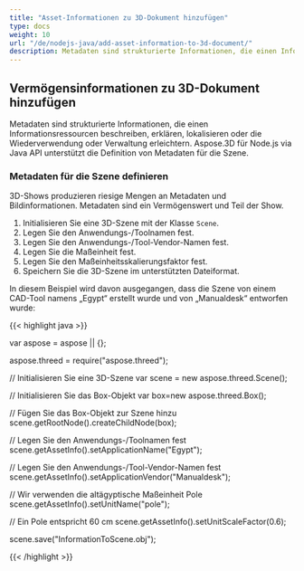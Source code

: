 ```yaml
---
title: "Asset-Informationen zu 3D-Dokument hinzufügen"
type: docs
weight: 10
url: "/de/nodejs-java/add-asset-information-to-3d-document/"
description: Metadaten sind strukturierte Informationen, die einen Informationsbestand beschreiben, erklären, lokalisieren oder die Wiederverwendung oder Verwaltung erleichtern. Aspose.3D für Node.js über Java API unterstützt die Definition von Metadaten für die Szene.
---
```


## **Vermögensinformationen zu 3D-Dokument hinzufügen**
Metadaten sind strukturierte Informationen, die einen Informationsressourcen beschreiben, erklären, lokalisieren oder die Wiederverwendung oder Verwaltung erleichtern. Aspose.3D für Node.js via Java API unterstützt die Definition von Metadaten für die Szene.
### **Metadaten für die Szene definieren**
3D-Shows produzieren riesige Mengen an Metadaten und Bildinformationen. Metadaten sind ein Vermögenswert und Teil der Show.

1. Initialisieren Sie eine 3D-Szene mit der Klasse `Scene`.
1. Legen Sie den Anwendungs-/Toolnamen fest.
2. Legen Sie den Anwendungs-/Tool-Vendor-Namen fest.
3. Legen Sie die Maßeinheit fest.
4. Legen Sie den Maßeinheitsskalierungsfaktor fest.
5. Speichern Sie die 3D-Szene im unterstützten Dateiformat.

In diesem Beispiel wird davon ausgegangen, dass die Szene von einem CAD-Tool namens „Egypt“ erstellt wurde und von „Manualdesk“ entworfen wurde:

{{< highlight java >}}

var aspose = aspose || {};

aspose.threed = require("aspose.threed");

// Initialisieren Sie eine 3D-Szene
var scene = new aspose.threed.Scene();

// Initialisieren Sie das Box-Objekt
var box=new aspose.threed.Box();

// Fügen Sie das Box-Objekt zur Szene hinzu
scene.getRootNode().createChildNode(box);

// Legen Sie den Anwendungs-/Toolnamen fest
scene.getAssetInfo().setApplicationName("Egypt");

// Legen Sie den Anwendungs-/Tool-Vendor-Namen fest
scene.getAssetInfo().setApplicationVendor("Manualdesk");

// Wir verwenden die altägyptische Maßeinheit Pole
scene.getAssetInfo().setUnitName("pole");

// Ein Pole entspricht 60 cm
scene.getAssetInfo().setUnitScaleFactor(0.6);

scene.save("InformationToScene.obj");

{{< /highlight >}}